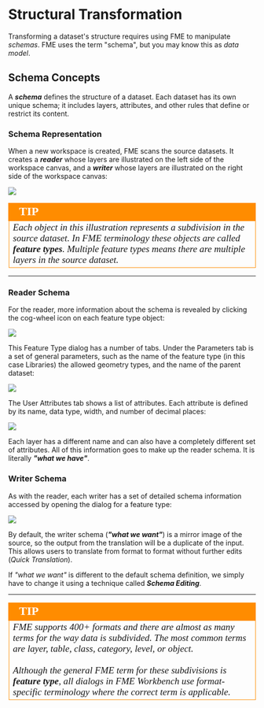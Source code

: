 # Structural Transformation #
Transforming a dataset's structure requires using FME to manipulate *schemas*. FME uses the term "schema", but you may know this as *data model*.

## Schema Concepts ##
A ***schema*** defines the structure of a dataset. Each dataset has its own unique schema; it includes layers, attributes, and other rules that define or restrict its content.

### Schema Representation ###
When a new workspace is created, FME scans the source datasets. It creates a ***reader*** whose layers are illustrated on the left side of the workspace canvas, and a ***writer*** whose layers are illustrated on the right side of the workspace canvas:

![](../DesktopBasic2Transformation/Images/Img2.003.ReaderWriterFeatureTypes.png)

<!--Tip Section--> 

<table style="border-spacing: 0px">
<tr>
<td style="vertical-align:middle;background-color:darkorange;border: 2px solid darkorange">
<i class="fa fa-info-circle fa-lg fa-pull-left fa-fw" style="color:white;padding-right: 12px;vertical-align:text-top"></i>
<span style="color:white;font-size:x-large;font-weight: bold;font-family:serif">TIP</span>
</td>
</tr>

<tr>
<td style="border: 1px solid darkorange">
<span style="font-family:serif; font-style:italic; font-size:larger">
Each object in this illustration represents a subdivision in the source dataset. In FME terminology these objects are called <strong>feature types</strong>. Multiple feature types means there are multiple layers in the source dataset.
</span>
</td>
</tr>
</table>

---

### Reader Schema ###
For the reader, more information about the schema is revealed by clicking the cog-wheel icon on each feature type object:

![](../DesktopBasic2Transformation/Images/Img2.004.ReaderFeatureTypePropertiesButton.png)

This Feature Type dialog has a number of tabs. Under the Parameters tab is a set of general parameters, such as the name of the feature type (in this case Libraries) the allowed geometry types, and the name of the parent dataset:

![](../DesktopBasic2Transformation/Images/Img2.005.ReaderFeatureTypePropertiesDialog.png)

The User Attributes tab shows a list of attributes. Each attribute is defined by its name, data type, width, and number of decimal places:

![](../DesktopBasic2Transformation/Images/Img2.006.ReaderFeatureTypePropertiesAttrs.png)

Each layer has a different name and can also have a completely different set of attributes. All of this information goes to make up the reader schema. It is literally ***"what we have"***.


### Writer Schema ###
As with the reader, each writer has a set of detailed schema information accessed by opening the dialog for a feature type:

![](../DesktopBasic2Transformation/Images/Img2.007.WriterFeatureTypePropertiesButton.png)

By default, the writer schema (***"what we want"***) is a mirror image of the source, so the output from the translation will be a duplicate of the input. This allows users to translate from format to format without further edits (*Quick Translation*).

If *"what we want"* is different to the default schema definition, we simply have to change it using a technique called ***Schema Editing***.

---

<!--Tip Section--> 

<table style="border-spacing: 0px">
<tr>
<td style="vertical-align:middle;background-color:darkorange;border: 2px solid darkorange">
<i class="fa fa-info-circle fa-lg fa-pull-left fa-fw" style="color:white;padding-right: 12px;vertical-align:text-top"></i>
<span style="color:white;font-size:x-large;font-weight: bold;font-family:serif">TIP</span>
</td>
</tr>

<tr>
<td style="border: 1px solid darkorange">
<span style="font-family:serif; font-style:italic; font-size:larger">
FME supports 400+ formats and there are almost as many terms for the way data is subdivided. The most common terms are layer, table, class, category, level, or object.
<br><br>Although the general FME term for these subdivisions is <strong>feature type</strong>, all dialogs in FME Workbench use format-specific terminology where the correct term is applicable.
</span>
</td>
</tr>
</table>
